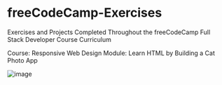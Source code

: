 # freeCodeCamp-Exercises
Exercises and Projects Completed Throughout the freeCodeCamp Full Stack Developer Course Curriculum

Course: Responsive Web Design
Module: Learn HTML by Building a Cat Photo App

![image](https://user-images.githubusercontent.com/74496368/175140207-daef1351-25f5-48b0-8ca4-b84616aad67a.png)
